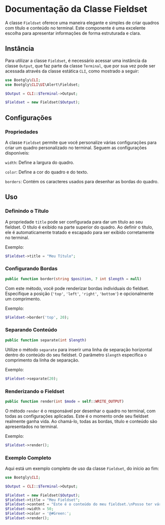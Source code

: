 # Documentação da Classe Fieldset

A classe `Fieldset` oferece uma maneira elegante e simples de criar quadros com título e conteúdo no terminal. Este componente é uma excelente escolha para apresentar informações de forma estruturada e clara.

## Instância

Para utilizar a classe `Fieldset`, é necessário acessar uma instância da classe `Output`, que faz parte da classe `Terminal`, que por sua vez pode ser acessada através da classe estática `CLI`, como mostrado a seguir:

```php
use Bootgly\CLI;
use Bootgly\CLI\UI\Alert\Fieldset;

$Output = CLI::$Terminal->Output;

$Fieldset = new Fieldset($Output);
```

## Configurações

### Propriedades

A classe `Fieldset` permite que você personalize várias configurações para criar um quadro personalizado no terminal. Seguem as configurações disponíveis:

`width`: Define a largura do quadro.

`color`: Define a cor do quadro e do texto.

`borders`: Contém os caracteres usados para desenhar as bordas do quadro.

## Uso

### Definindo o Título

A propriedade `title` pode ser configurada para dar um título ao seu fieldset. O título é exibido na parte superior do quadro. Ao definir o título, ele é automaticamente tratado e escapado para ser exibido corretamente no terminal.

Exemplo:

```php
$Fieldset->title = "Meu Título";
```

### Configurando Bordas

```php
public function border(string $position, ? int $length = null)
```

Com este método, você pode renderizar bordas individuais do fieldset. Especifique a posição (`'top'`, `'left'`, `'right'`, `'bottom'`) e opcionalmente um comprimento.

Exemplo:

```php
$Fieldset->border('top', 20);
```

### Separando Conteúdo

```php
public function separate(int $length)
```

Utilize o método `separate` para inserir uma linha de separação horizontal dentro do conteúdo do seu fieldset. O parâmetro `$length` especifica o comprimento da linha de separação.

Exemplo:

```php
$Fieldset->separate(20);
```

### Renderizando o Fieldset

```php
public function render(int $mode = self::WRITE_OUTPUT)
```

O método `render` é o responsável por desenhar o quadro no terminal, com todas as configurações aplicadas. Este é o momento onde seu fieldset realmente ganha vida. Ao chamá-lo, todas as bordas, título e conteúdo são apresentados no terminal.

Exemplo:

```php
$Fieldset->render();
```

### Exemplo Completo

Aqui está um exemplo completo de uso da classe `Fieldset`, do início ao fim:

```php
use Bootgly\CLI;

$Output = CLI::$Terminal->Output;

$Fieldset = new Fieldset($Output);
$Fieldset->title = "Meu Fieldset";
$Fieldset->content = "Este é o conteúdo do meu fieldset.\nPosso ter várias linhas.\n@---;\nE incluso linhas separadoras.";
$Fieldset->width = 50;
$Fieldset->color = '@#Green:';
$Fieldset->render();
```
